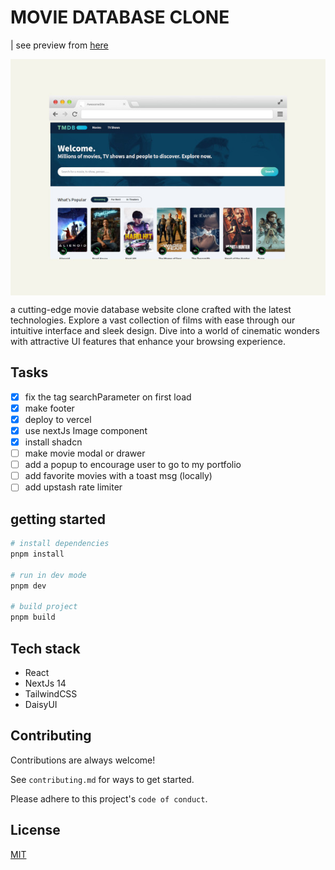 # MOVIE DATABASE CLONE

| see preview from [here](https://movies-hazel-gamma.vercel.app/)

<img style="display: block;" src="./mockup.jpeg" alt="movies database clone preview" />

a cutting-edge movie database website clone crafted with the latest technologies. Explore a vast collection of films with ease through our intuitive interface and sleek design. Dive into a world of cinematic wonders with attractive UI features that enhance your browsing experience.

## Tasks

- [x] fix the tag searchParameter on first load
- [x] make footer
- [x] deploy to vercel <!-- after changing some vercel build folder -->
- [x] use nextJs Image component
- [x] install shadcn
- [ ] make movie modal or drawer
- [ ] add a popup to encourage user to go to my portfolio
- [ ] add favorite movies with a toast msg (locally)
- [ ] add upstash rate limiter

## getting started

```bash
# install dependencies
pnpm install

# run in dev mode
pnpm dev

# build project
pnpm build
```

## Tech stack

- React
- NextJs 14
- TailwindCSS
- DaisyUI

## Contributing

Contributions are always welcome!

See `contributing.md` for ways to get started.

Please adhere to this project's `code of conduct`.

## License

[MIT](https://choosealicense.com/licenses/mit/)
